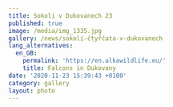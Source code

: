 ```yaml
---
title: Sokoli v Dukovanech 23
published: true
image: /media/img_1335.jpg
gallery: /news/sokolí-čtyřčata-v-dukovanech
lang_alternatives:
  en_GB:
    permalink: 'https://en.alkawildlife.eu/'
    title: Falcons in Dukovany
date: '2020-11-23 15:39:43 +0100'
category: gallery
layout: photo
---
```



